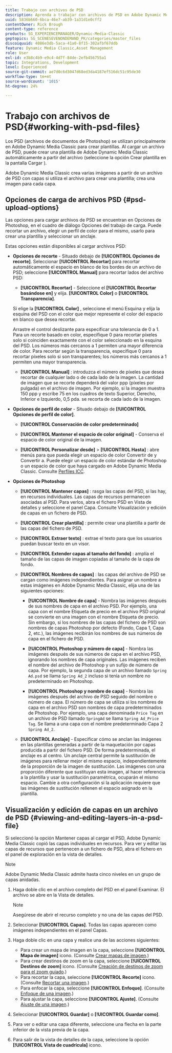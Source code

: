 ```yaml
---
title: Trabajo con archivos de PSD
description: Aprenda a trabajar con archivos de PSD en Adobe Dynamic Media Classic.
uuid: 5836b660-6bca-46e7-ab39-1a31d1e0cff2
contentOwner: Rick Brough
content-type: reference
products: SG_EXPERIENCEMANAGER/Dynamic-Media-Classic
geptopics: SG_SCENESEVENONDEMAND_PK/categories/master_files
discoiquuid: 4086e3db-5aca-41a0-8f15-302afbf67ddb
feature: Dynamic Media Classic,Asset Management
role: User
exl-id: e3b8c4b9-e9c4-4d7f-84de-2efb456755a1
topic: Integrations, Development
level: Experienced
source-git-commit: ae7d0c6d3047d68ed3da4187ef516dc51c95de30
workflow-type: tm+mt
source-wordcount: '1015'
ht-degree: 24%

---
```


# Trabajo con archivos de PSD{#working-with-psd-files}

<!--   USED TO BE AN OPTION UNDER COLOR PROFILE OPTIONS * **Convert To sRGB (default)** - Converts to sRGB (Standard Red Green Blue). sRGB is the recommended color space for displaying images on web pages. -->

Los PSD (archivos de documentos de Photoshop) se utilizan principalmente en Adobe Dynamic Media Classic para crear plantillas. Al cargar un archivo de PSD, puede crear una plantilla de Adobe Dynamic Media Classic automáticamente a partir del archivo (seleccione la opción Crear plantilla en la pantalla Cargar ).

Adobe Dynamic Media Classic crea varias imágenes a partir de un archivo de PSD con capas si utiliza el archivo para crear una plantilla; crea una imagen para cada capa.

## Opciones de carga de archivos PSD {#psd-upload-options}

Las opciones para cargar archivos de PSD se encuentran en Opciones de Photoshop, en el cuadro de diálogo Opciones del trabajo de carga. Puede recortar un archivo, elegir un perfil de color para el mismo, usarlo para crear una plantilla y seleccionar un anclaje.

Estas opciones están disponibles al cargar archivos PSD:

* **Opciones de recorte** - Situado debajo de **[!UICONTROL Opciones de recorte]**. Seleccionar **[!UICONTROL Recortar]** para recortar automáticamente el espacio en blanco de los bordes de un archivo de PSD; seleccione **[!UICONTROL Manual]** para recortar lados del archivo PSD:

   * **[!UICONTROL Recortar]** - Seleccione el **[!UICONTROL Recortar basándose en]** y elija. **[!UICONTROL Color]** o **[!UICONTROL Transparencia]**.

  Si elige la **[!UICONTROL Color]** , seleccione el menú Esquina y elija la esquina del PSD con el color que mejor represente el color del espacio en blanco que desea recortar.

  Arrastre el control deslizante para especificar una tolerancia de 0 a 1. Para un recorte basado en color, especifique 0 para recortar píxeles solo si coinciden exactamente con el color seleccionado en la esquina del PSD. Los números más cercanos a 1 permiten una mayor diferencia de color. Para recortar según la transparencia, especifique 0 para recortar píxeles solo si son transparentes; los números más cercanos a 1 permiten una mayor transparencia.

   * **[!UICONTROL Manual]** : introduzca el número de píxeles que desea recortar de cualquier lado o de cada lado de la imagen. La cantidad de imagen que se recorte dependerá del valor ppp (píxeles por pulgada) en el archivo de imagen. Por ejemplo, si la imagen muestra 150 ppp y escribe 75 en los cuadros de texto Superior, Derecho, Inferior e Izquierdo, 0,5 pda. se recorta de cada lado de la imagen.

* **Opciones de perfil de color** - Situado debajo de **[!UICONTROL Opciones de perfil de color]**.

   * **[!UICONTROL Conservación de color predeterminado]**

   * **[!UICONTROL Mantener el espacio de color original]** - Conserva el espacio de color original de la imagen.

   * **[!UICONTROL Personalizar desde]** > **[!UICONTROL Hasta]** : abre menús para que pueda elegir un espacio de color Convertir de y Convertir a. Puede elegir un espacio de color estándar de Photoshop o un espacio de color que haya cargado en Adobe Dynamic Media Classic. Consulte [Perfiles ICC](/help/using/icc-profiles.md).

* **Opciones de Photoshop**

   * **[!UICONTROL Mantener capas]** : rasga las capas del PSD, si las hay, en recursos individuales. Las capas de recursos permanecen asociadas al PSD. Para verlos, abra el fichero PSD en Vista de detalles y seleccione el panel Capa. Consulte Visualización y edición de capas en un fichero de PSD.

   * **[!UICONTROL Crear plantilla]** : permite crear una plantilla a partir de las capas del fichero de PSD.

   * **[!UICONTROL Extraer texto]** : extrae el texto para que los usuarios puedan buscar texto en un visor.

   * **[!UICONTROL Extender capas al tamaño del fondo]** : amplía el tamaño de las capas de imagen copiadas al tamaño de la capa de fondo.

   * **[!UICONTROL Nombres de capas]** : las capas del archivo de PSD se cargan como imágenes independientes. Para asignar un nombre a estas imágenes en Adobe Dynamic Media Classic, elija una de las siguientes opciones:

      * **[!UICONTROL Nombre de capa]** - Nombra las imágenes después de sus nombres de capa en el archivo PSD. Por ejemplo, una capa con el nombre Etiqueta de precio en el archivo PSD original se convierte en una imagen con el nombre Etiqueta de precio. Sin embargo, si los nombres de las capas del fichero de PSD son nombres de capas Photoshop por defecto (Fondo, Capa 1, Capa 2, etc.), las imágenes recibirán los nombres de sus números de capa en el fichero de PSD. <!-- not their default layer names -->

      * **[!UICONTROL Photoshop y número de capa]** - Nombra las imágenes después de sus números de capa en el archivo PSD, ignorando los nombres de capa originales. Las imágenes reciben el nombre del archivo de Photoshop y un sufijo de número de capa. Por ejemplo, la segunda capa de un archivo llamado `Spring Ad.psd` se llama `Spring Ad_2` incluso si tenía un nombre no predeterminado en Photoshop.

      * **[!UICONTROL Photoshop y nombre de capa]** - Nombra las imágenes después del archivo de PSD seguido del nombre o número de capa. El número de capa se utiliza si los nombres de capa en el archivo PSD son nombres de capa predeterminados de Photoshop. Por ejemplo, una capa denominada `Price Tag` en un archivo de PSD llamado `SpringAd` se llama `Spring Ad_Price Tag`. Se llama a una capa con el nombre predeterminado Capa 2 `Spring Ad_2`.

   * **[!UICONTROL Anclaje]** - Especificar cómo se anclan las imágenes en las plantillas generadas a partir de la maquetación por capas producida a partir del fichero PSD. De forma predeterminada, el anclaje es al centro. Un anclaje central permite la sustitución de imágenes para rellenar mejor el mismo espacio, independientemente de la proporción de la imagen de sustitución. Las imágenes con una proporción diferente que sustituyan esta imagen, al hacer referencia a la plantilla y usar la sustitución paramétrica, ocuparán el mismo espacio. Cambie a otra configuración si la aplicación requiere que las imágenes de sustitución rellenen el espacio asignado en la plantilla.

## Visualización y edición de capas en un archivo de PSD {#viewing-and-editing-layers-in-a-psd-file}

Si seleccionó la opción Mantener capas al cargar el PSD, Adobe Dynamic Media Classic copió las capas individuales en recursos. Para ver y editar las capas de recursos que pertenecen a un fichero de PSD, abra el fichero en el panel de exploración en la vista de detalles.

>[!NOTE]
>
>Adobe Dynamic Media Classic admite hasta cinco niveles en un grupo de capas anidadas.

1. Haga doble clic en el archivo completo del PSD en el panel Examinar. El archivo se abre en la Vista de detalles.

   >[!NOTE]
   >
   >Asegúrese de abrir el recurso completo y no una de las capas del PSD.

1. Seleccionar **[!UICONTROL Capas]**. Todas las capas aparecen como imágenes independientes en el panel Capas.
1. Haga doble clic en una capa y realice una de las acciones siguientes:

   * Para crear un mapa de imagen en la capa, seleccione **[!UICONTROL Mapa de imagen]** icono. (Consulte [Crear mapas de imagen](creating-image-maps.md#creating_image_maps).)
   * Para crear destinos de zoom en la capa, seleccione **[!UICONTROL Destinos de zoom]** icono. (Consulte [Creación de destinos de zoom para el zoom guiado](creating-zoom-targets-guided-zoom.md#creating_zoom_targets_for_guided_zoom).)
   * Para recortar la capa, seleccione **[!UICONTROL Recorte]** icono. (Consulte [Recortar una imagen](cropping-image.md#cropping_an_image).)
   * Para enfocar la capa, seleccione **[!UICONTROL Enfoque]**. (Consulte [Enfoque de una imagen](sharpening-image.md#sharpening_an_image).)
   * Para ajustar la capa, seleccione **[!UICONTROL Ajuste]**. (Consulte [Ajuste de una imagen](adjusting-image.md#adjusting_an_image).)

1. Seleccionar **[!UICONTROL Guardar]** o **[!UICONTROL Guardar como]**.
1. Para ver o editar una capa diferente, seleccione una flecha en la parte inferior de la vista previa de la capa.
1. Para salir de la vista de detalles de la capa, seleccione la opción **[!UICONTROL Vista de cuadrícula]** icono.
